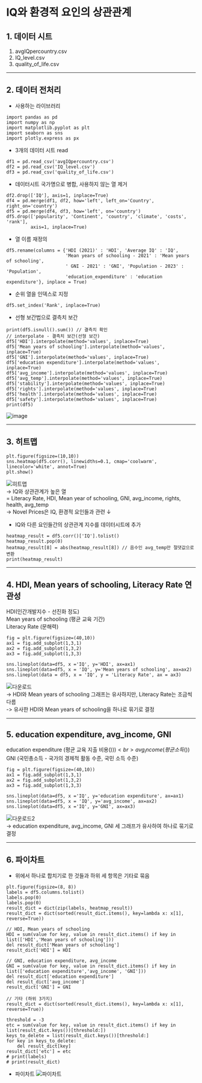 # IQ와 환경적 요인의 상관관계

## 1. 데이터 시트
1. avgIQpercountry.csv
2. IQ_level.csv
3. quality_of_life.csv

---

## 2. 데이터 전처리
* 사용하는 라이브러리
```
import pandas as pd
import numpy as np
import matplotlib.pyplot as plt
import seaborn as sns
import plotly.express as px
```
* 3개의 데이터 시트 read
```
df1 = pd.read_csv('avgIQpercountry.csv')
df2 = pd.read_csv('IQ_level.csv')
df3 = pd.read_csv('quality_of_life.csv')
```
* 데이터시트 국가명으로 병합, 사용하지 않는 열 제거
```
df2.drop(['IQ'], axis=1, inplace=True)
df4 = pd.merge(df1, df2, how='left', left_on='Country', right_on='country')
df5 = pd.merge(df4, df3, how='left', on='country')
df5.drop(['popularity', 'Continent', 'country', 'climate', 'costs', 'rank'],
         axis=1, inplace=True)
```
* 열 이름 재정의
```
df5.rename(columns = {'HDI (2021)' : 'HDI', 'Average IQ' : 'IQ',
                      'Mean years of schooling - 2021' : 'Mean years of schooling',
                      ' GNI - 2021' : 'GNI', 'Population - 2023' : 'Population',
                      'education_expenditure' : 'education expenditure'}, inplace = True)
```
* 순위 열을 인덱스로 지정
```
df5.set_index('Rank', inplace=True)
```
* 선형 보간법으로 결측치 보간
```
print(df5.isnull().sum()) // 결측치 확인
// interpolate - 결측치 보간(선형 보간)
df5['HDI'].interpolate(method='values', inplace=True)
df5['Mean years of schooling'].interpolate(method='values', inplace=True)
df5['GNI'].interpolate(method='values', inplace=True)
df5['education expenditure'].interpolate(method='values', inplace=True)
df5['avg_income'].interpolate(method='values', inplace=True)
df5['avg_temp'].interpolate(method='values', inplace=True)
df5['stability'].interpolate(method='values', inplace=True)
df5['rights'].interpolate(method='values', inplace=True)
df5['health'].interpolate(method='values', inplace=True)
df5['safety'].interpolate(method='values', inplace=True)
print(df5)
```
![image](https://github.com/lllllIIlI/study/assets/93465102/423218f7-375b-4a65-bfe8-0a3da4ea9ceb)

---

## 3. 히트맵
```
plt.figure(figsize=(10,10))
sns.heatmap(df5.corr(), linewidths=0.1, cmap='coolwarm', linecolor='white', annot=True)
plt.show()
```
![히트맵](https://github.com/lllllIIlI/study/assets/93465102/0c1dad43-798e-4b14-9663-bf53bb887107) <br>
-> IQ와 상관관계가 높은 열 <br>
         = Literacy Rate, HDI, Mean year of schooling, GNI, avg_income, rights, health, avg_temp <br>
-> Novel Prices은 IQ, 환경적 요인들과 관련 ↓ <br>

* IQ와 다른 요인들간의 상관관계 지수를 데이터시트에 추가
```
heatmap_result = df5.corr()['IQ'].tolist()
heatmap_result.pop(0)
heatmap_result[8] = abs(heatmap_result[8]) // 음수인 avg_temp만 절댓값으로 변환
print(heatmap_result)
```

---

## 4. HDI, Mean years of schooling, Literacy Rate 연관성
HDI(인간개발지수 - 선진화 정도) <br>
Mean years of schooling (평균 교육 기간) <br>
Literacy Rate (문해력) <br>
```
fig = plt.figure(figsize=(40,10))
ax1 = fig.add_subplot(1,3,1)
ax2 = fig.add_subplot(1,3,2)
ax3 = fig.add_subplot(1,3,3)

sns.lineplot(data=df5, x ='IQ', y='HDI', ax=ax1)
sns.lineplot(data=df5, x = 'IQ', y='Mean years of schooling', ax=ax2)
sns.lineplot(data = df5, x = 'IQ', y = 'Literacy Rate', ax = ax3)
```
![다운로드](https://github.com/lllllIIlI/study/assets/93465102/f4c8abaa-4f2f-44e1-8dee-c6d196ba31af) <br>
-> HDI와 Mean years of schooling 그래프는 유사하지만, Literacy Rate는 조금씩 다름 <br>
-> 유사한 HDI와 Mean years of schooling을 하나로 묶기로 결정

---

## 5. education expenditure, avg_income, GNI
education expenditure (평균 교육 지출 비용($))) <br>
avg_income (평균 소득($)) <br>
GNI (국민총소득 - 국가의 경제적 활동 수준, 국민 소득 수준) <br>
```
fig = plt.figure(figsize=(40,10))
ax1 = fig.add_subplot(1,3,1)
ax2 = fig.add_subplot(1,3,2)
ax3 = fig.add_subplot(1,3,3)

sns.lineplot(data=df5, x ='IQ', y='education expenditure', ax=ax1)
sns.lineplot(data=df5, x = 'IQ', y='avg_income', ax=ax2)
sns.lineplot(data=df5, x ='IQ', y='GNI', ax=ax3)
```
![다운로드2](https://github.com/lllllIIlI/study/assets/93465102/ec5edf9b-861b-4656-bea2-3a917adc8f11) <br>
-> education expenditure, avg_income, GNI 세 그래프가 유사하여 하나로 묶기로 결정

---

## 6. 파이차트
* 위에서 하나로 합치기로 한 것들과 하위 세 항목은 기타로 묶음
```
plt.figure(figsize=(8, 8))
labels = df5.columns.tolist()
labels.pop(0)
labels.pop(0)
result_dict = dict(zip(labels, heatmap_result))
result_dict = dict(sorted(result_dict.items(), key=lambda x: x[1], reverse=True))

// HDI, Mean years of schooling
HDI = sum(value for key, value in result_dict.items() if key in list(['HDI','Mean years of schooling']))
del result_dict['Mean years of schooling']
result_dict['HDI'] = HDI

// GNI, education expenditure, avg_income
GNI = sum(value for key, value in result_dict.items() if key in list(['education expenditure','avg_income', 'GNI']))
del result_dict['education expenditure']
del result_dict['avg_income']
result_dict['GNI'] = GNI

// 기타 (하위 3가지)
result_dict = dict(sorted(result_dict.items(), key=lambda x: x[1], reverse=True))

threshold = -3
etc = sum(value for key, value in result_dict.items() if key in list(result_dict.keys())[threshold:])
keys_to_delete = list(result_dict.keys())[threshold:]
for key in keys_to_delete:
    del result_dict[key]
result_dict['etc'] = etc
# print(labels)
# print(result_dict)
```
* 파이차트
![파이차트](https://github.com/lllllIIlI/study/assets/93465102/1328688d-7188-443e-aedb-638007906303)
